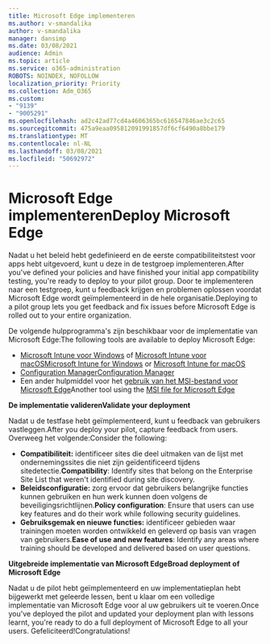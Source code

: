 ```yaml
---
title: Microsoft Edge implementeren
ms.author: v-smandalika
author: v-smandalika
manager: dansimp
ms.date: 03/08/2021
audience: Admin
ms.topic: article
ms.service: o365-administration
ROBOTS: NOINDEX, NOFOLLOW
localization_priority: Priority
ms.collection: Adm_O365
ms.custom:
- "9139"
- "9005291"
ms.openlocfilehash: ad2c42ad77cd4a4606365bc616547846ae3c2c65
ms.sourcegitcommit: 475a9eaa095812091991857df6cf6490a8bbe179
ms.translationtype: MT
ms.contentlocale: nl-NL
ms.lasthandoff: 03/08/2021
ms.locfileid: "50692972"
---
```

# <a name="deploy-microsoft-edge"></a><span data-ttu-id="bd1bd-102">Microsoft Edge implementeren</span><span class="sxs-lookup"><span data-stu-id="bd1bd-102">Deploy Microsoft Edge</span></span>

<span data-ttu-id="bd1bd-103">Nadat u het beleid hebt gedefinieerd en de eerste compatibiliteitstest voor apps hebt uitgevoerd, kunt u deze in de testgroep implementeren.</span><span class="sxs-lookup"><span data-stu-id="bd1bd-103">After you've defined your policies and have finished your initial app compatibility testing, you're ready to deploy to your pilot group.</span></span> <span data-ttu-id="bd1bd-104">Door te implementeren naar een testgroep, kunt u feedback krijgen en problemen oplossen voordat Microsoft Edge wordt geïmplementeerd in de hele organisatie.</span><span class="sxs-lookup"><span data-stu-id="bd1bd-104">Deploying to a pilot group lets you get feedback and fix issues before Microsoft Edge is rolled out to your entire organization.</span></span>

<span data-ttu-id="bd1bd-105">De volgende hulpprogramma's zijn beschikbaar voor de implementatie van Microsoft Edge:</span><span class="sxs-lookup"><span data-stu-id="bd1bd-105">The following tools are available to deploy Microsoft Edge:</span></span>

- <span data-ttu-id="bd1bd-106">[Microsoft Intune voor Windows](https://docs.microsoft.com/mem/intune/apps/apps-windows-edge) of [Microsoft Intune voor macOS](https://docs.microsoft.com/mem/intune/apps/apps-edge-macos)</span><span class="sxs-lookup"><span data-stu-id="bd1bd-106">[Microsoft Intune for Windows](https://docs.microsoft.com/mem/intune/apps/apps-windows-edge) or [Microsoft Intune for macOS](https://docs.microsoft.com/mem/intune/apps/apps-edge-macos)</span></span>
- [<span data-ttu-id="bd1bd-107">Configuration Manager</span><span class="sxs-lookup"><span data-stu-id="bd1bd-107">Configuration Manager</span></span>](https://docs.microsoft.com/DeployEdge/deploy-edge-with-configuration-manager)
- <span data-ttu-id="bd1bd-108">Een ander hulpmiddel voor het [gebruik van het MSI-bestand voor Microsoft Edge](https://www.microsoft.com/edge/business/download)</span><span class="sxs-lookup"><span data-stu-id="bd1bd-108">Another tool using the [MSI file for Microsoft Edge](https://www.microsoft.com/edge/business/download)</span></span>

<span data-ttu-id="bd1bd-109">**De implementatie valideren**</span><span class="sxs-lookup"><span data-stu-id="bd1bd-109">**Validate your deployment**</span></span>

<span data-ttu-id="bd1bd-110">Nadat u de testfase hebt geïmplementeerd, kunt u feedback van gebruikers vastleggen.</span><span class="sxs-lookup"><span data-stu-id="bd1bd-110">After you deploy your pilot, capture feedback from users.</span></span> <span data-ttu-id="bd1bd-111">Overweeg het volgende:</span><span class="sxs-lookup"><span data-stu-id="bd1bd-111">Consider the following:</span></span>
- <span data-ttu-id="bd1bd-112">**Compatibiliteit:** identificeer sites die deel uitmaken van de lijst met ondernemingssites die niet zijn geïdentificeerd tijdens sitedetectie.</span><span class="sxs-lookup"><span data-stu-id="bd1bd-112">**Compatibility**: Identify sites that belong on the Enterprise Site List that weren't identified during site discovery.</span></span>
- <span data-ttu-id="bd1bd-113">**Beleidsconfiguratie:** zorg ervoor dat gebruikers belangrijke functies kunnen gebruiken en hun werk kunnen doen volgens de beveiligingsrichtlijnen.</span><span class="sxs-lookup"><span data-stu-id="bd1bd-113">**Policy configuration**: Ensure that users can use key features and do their work while following security guidelines.</span></span>
- <span data-ttu-id="bd1bd-114">**Gebruiksgemak en nieuwe functies:** identificeer gebieden waar trainingen moeten worden ontwikkeld en geleverd op basis van vragen van gebruikers.</span><span class="sxs-lookup"><span data-stu-id="bd1bd-114">**Ease of use and new features**: Identify any areas where training should be developed and delivered based on user questions.</span></span>

<span data-ttu-id="bd1bd-115">**Uitgebreide implementatie van Microsoft Edge**</span><span class="sxs-lookup"><span data-stu-id="bd1bd-115">**Broad deployment of Microsoft Edge**</span></span>

<span data-ttu-id="bd1bd-116">Nadat u de pilot hebt geïmplementeerd en uw implementatieplan hebt bijgewerkt met geleerde lessen, bent u klaar om een volledige implementatie van Microsoft Edge voor al uw gebruikers uit te voeren.</span><span class="sxs-lookup"><span data-stu-id="bd1bd-116">Once you've deployed the pilot and updated your deployment plan with lessons learnt, you're ready to do a full deployment of Microsoft Edge to all your users.</span></span> <span data-ttu-id="bd1bd-117">Gefeliciteerd!</span><span class="sxs-lookup"><span data-stu-id="bd1bd-117">Congratulations!</span></span>

